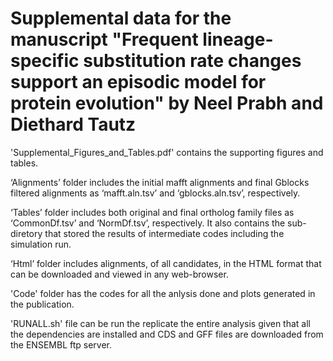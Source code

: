 # Supplemental data for the manuscript "Frequent lineage-specific substitution rate changes support an episodic model for protein evolution" by Neel Prabh and Diethard Tautz
'Supplemental_Figures_and_Tables.pdf' contains the supporting figures and tables.

‘Alignments’ folder includes the initial mafft alignments and final Gblocks filtered alignments as ‘mafft.aln.tsv’ and ‘gblocks.aln.tsv’, respectively.

‘Tables’ folder includes both original and final ortholog family files as ‘CommonDf.tsv’ and ‘NormDf.tsv’, respectively. It also contains the sub-diretory that stored the results of intermediate codes
including the simulation run.

‘Html’ folder includes alignments, of all candidates, in the HTML format that can be downloaded and viewed in any web-browser.

'Code' folder has the codes for all the anlysis done and plots generated in the publication.

'RUNALL.sh' file can be run the replicate the entire analysis given that all the dependencies are installed and CDS and GFF files are downloaded from the ENSEMBL ftp server.
